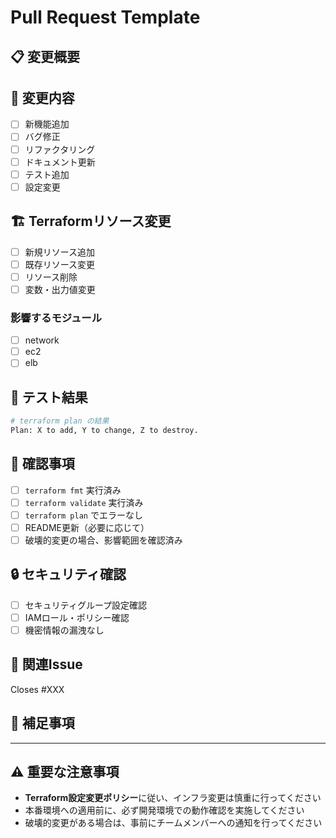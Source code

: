 # Pull Request Template

## 📋 変更概要
<!-- このPRで何を変更したかを簡潔に説明してください -->

## 🔧 変更内容
<!-- 具体的な変更内容をチェックボックスで記載 -->
- [ ] 新機能追加
- [ ] バグ修正
- [ ] リファクタリング
- [ ] ドキュメント更新
- [ ] テスト追加
- [ ] 設定変更

## 🏗️ Terraformリソース変更
<!-- Terraformリソースの変更がある場合 -->
- [ ] 新規リソース追加
- [ ] 既存リソース変更
- [ ] リソース削除
- [ ] 変数・出力値変更

### 影響するモジュール
- [ ] network
- [ ] ec2  
- [ ] elb

## 🧪 テスト結果
<!-- terraform plan/apply の結果を記載 -->
```bash
# terraform plan の結果
Plan: X to add, Y to change, Z to destroy.
```

## 📝 確認事項
- [ ] `terraform fmt` 実行済み
- [ ] `terraform validate` 実行済み
- [ ] `terraform plan` でエラーなし
- [ ] README更新（必要に応じて）
- [ ] 破壊的変更の場合、影響範囲を確認済み

## 🔒 セキュリティ確認
- [ ] セキュリティグループ設定確認
- [ ] IAMロール・ポリシー確認
- [ ] 機密情報の漏洩なし

## 📖 関連Issue
<!-- 関連するIssueがあれば記載 -->
Closes #XXX

## 💬 補足事項
<!-- その他、レビュアーに伝えたいことがあれば記載 -->

---

## ⚠️ 重要な注意事項
- **Terraform設定変更ポリシー**に従い、インフラ変更は慎重に行ってください
- 本番環境への適用前に、必ず開発環境での動作確認を実施してください
- 破壊的変更がある場合は、事前にチームメンバーへの通知を行ってください